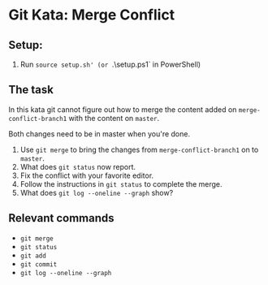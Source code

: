 # Git Kata: Merge Conflict

## Setup:

1. Run `source setup.sh' (or `.\setup.ps1` in PowerShell)

## The task

In this kata git cannot figure out how to merge the content added on `merge-conflict-branch1` with the content on `master`.

Both changes need to be in master when you're done.

1. Use `git merge` to bring the changes from `merge-conflict-branch1` on to `master`.
2. What does `git status` now report.
3. Fix the conflict with your favorite editor.
4. Follow the instructions in `git status` to complete the merge.
5. What does `git log --oneline --graph` show?

## Relevant commands
- `git merge`
- `git status`
- `git add`
- `git commit`
- `git log --oneline --graph`
